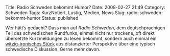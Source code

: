 Title: Radio Schweden bekommt Humor?
Date: 2008-02-27 21:49
Category: Schweden
Tags: KurzNotiert, Lustig, Medien, News
Slug: radio-schweden-bekommt-humor
Status: published

Wer hätt’s gedacht? Dass man auf *Radio Schweden*, dem deutschprachigen
Teil des schwedischen Rundfunks, einmal nicht nur trockene, oft direkt
übersetzte Kurzmeldungen zu lesen bekommt, sondern auch einmal ein
[witzig-ironisches
Stück](http://sr.se/cgi-bin/international/nyhetssidor/artikel.asp?nyheter=1&programid=2108&Artikel=1920460)
aus distanzierter Perspektive über eine typisch schwedische Diskussion.
Gerne mehr davon.

